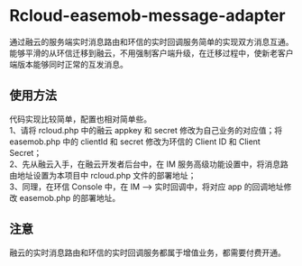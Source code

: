 # Rcloud-easemob-message-adapter

通过融云的服务端实时消息路由和环信的实时回调服务简单的实现双方消息互通。  
能够平滑的从环信迁移到融云，不用强制客户端升级，在迁移过程中，使新老客户端版本能够同时正常的互发消息。  

## 使用方法
代码实现比较简单，配置也相对简单些。  
1、请将 rcloud.php 中的融云 appkey 和 secret 修改为自己业务的对应值；将 easemob.php 中的 clientId 和 secret 修改为环信的 Client ID 和 Client Secret；  
2、先从融云入手，在融云开发者后台中，在 IM 服务高级功能设置中，将消息路由地址设置为本项目中 rcloud.php 文件的部署地址；  
3、同理，在环信 Console 中，在 IM --> 实时回调中，将对应 app 的回调地址修改 easemob.php 的部署地址。  


## 注意  
融云的实时消息路由和环信的实时回调服务都属于增值业务，都需要付费开通。    

